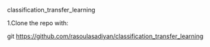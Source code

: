 classification_transfer_learning

1.Clone the repo with:

 git https://github.com/rasoulasadiyan/classification_transfer_learning


